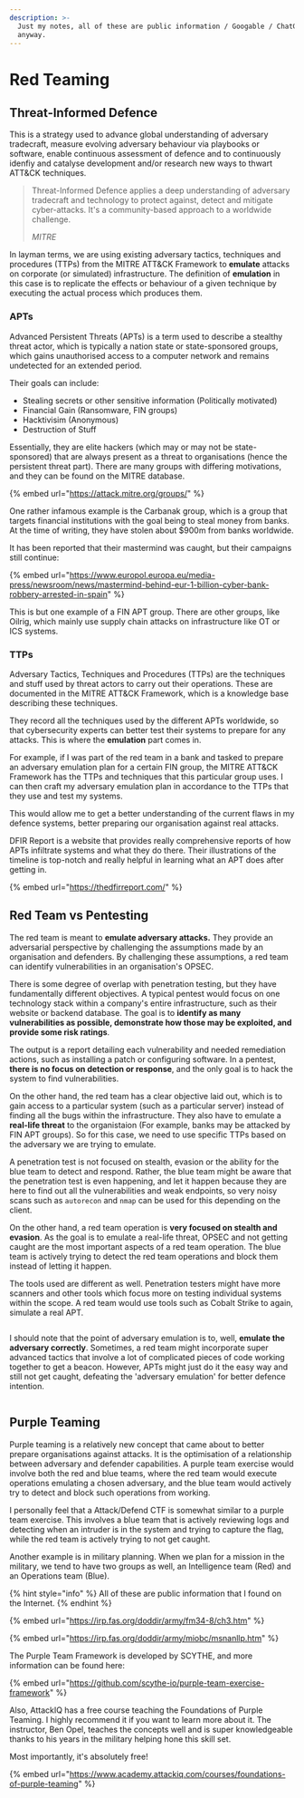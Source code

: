 ```yaml
---
description: >-
  Just my notes, all of these are public information / Googable / ChatGPT-able
  anyway.
---
```


# Red Teaming

## Threat-Informed Defence

This is a strategy used to advance global understanding of adversary tradecraft, measure evolving adversary behaviour via playbooks or software, enable continuous assessment of defence and to continuously idenfiy and catalyse development and/or research new ways to thwart ATT\&CK techniques.

> Threat-Informed Defence applies a deep understanding of adversary tradecraft and technology to protect against, detect and mitigate cyber-attacks. It's a community-based approach to a worldwide challenge.
>
> _MITRE_

In layman terms, we are using existing adversary tactics, techniques and procedures (TTPs) from the MITRE ATT\&CK Framework to **emulate** attacks on corporate (or simulated) infrastructure. The definition of **emulation** in this case is to replicate the effects or behaviour of a given technique by executing the actual process which produces them.&#x20;

### APTs

Advanced Persistent Threats (APTs) is a term used to describe a stealthy threat actor, which is typically a nation state or state-sponsored groups, which gains unauthorised access to a computer network and remains undetected for an extended period.&#x20;

Their goals can include:

* Stealing secrets or other sensitive information (Politically motivated)
* Financial Gain (Ransomware, FIN groups)
* Hacktivisim (Anonymous)
* Destruction of Stuff

Essentially, they are elite hackers (which may or may not be state-sponsored) that are always present as a threat to organisations (hence the persistent threat part). There are many groups with differing motivations, and they can be found on the MITRE database.

{% embed url="https://attack.mitre.org/groups/" %}

One rather infamous example is the Carbanak group, which is a group that targets financial institutions with the goal being to steal money from banks. At the time of writing, they have stolen about $900m from banks worldwide.

It has been reported that their mastermind was caught, but their campaigns still continue:

{% embed url="https://www.europol.europa.eu/media-press/newsroom/news/mastermind-behind-eur-1-billion-cyber-bank-robbery-arrested-in-spain" %}

This is but one example of a FIN APT group. There are other groups, like Oilrig, which mainly use supply chain attacks on infrastructure like OT or ICS systems.&#x20;

### TTPs

Adversary Tactics, Techniques and Procedures (TTPs) are the techniques and stuff used by threat actors to carry out their operations. These are documented in the MITRE ATT\&CK Framework, which is a knowledge base describing these techniques.

They record all the techniques used by the different APTs worldwide, so that cybersecurity experts can better test their systems to prepare for any attacks. This is where the **emulation** part comes in.

For example, if I was part of the red team in a bank and tasked to prepare an adversary emulation plan for a certain FIN group, the MITRE ATT\&CK Framework has the TTPs and techniques that this particular group uses. I can then craft my adversary emulation plan in accordance to the TTPs that they use and test my systems.

This would allow me to get a better understanding of the current flaws in my defence systems, better preparing our organisation against real attacks.&#x20;

DFIR Report is a website that provides really comprehensive reports of how APTs infiltrate systems and what they do there. Their illustrations of the timeline is top-notch and really helpful in learning what an APT does after getting in.

{% embed url="https://thedfirreport.com/" %}

## Red Team vs Pentesting

The red team is meant to **emulate adversary attacks.** They provide an adversarial perspective by challenging the assumptions made by an organisation and defenders. By challenging these assumptions, a red team can identify vulnerabilities in an organisation's OPSEC.&#x20;

There is some degree of overlap with penetration testing, but they have fundamentally different objectives. A typical pentest would focus on one technology stack within a company's entire infrastructure, such as their website or backend database. The goal is to **identify as many vulnerabilities as possible, demonstrate how those may be exploited, and provide some risk ratings**.&#x20;

The output is a report detailing each vulnerability and needed remediation actions, such as installing a patch or configuring software. In a pentest, **there is no focus on detection or response**, and the only goal is to hack the system to find vulnerabilities.&#x20;

On the other hand, the red team has a clear objective laid out, which is to gain access to a particular system (such as a particular server) instead of finding all the bugs within the infrastructure. They also have to emulate a **real-life threat** to the organistaion (For example, banks may be attacked by FIN APT groups). So for this case, we need to use specific TTPs based on the adversary we are trying to emulate.&#x20;

A penetration test is not focused on stealth, evasion or the ability for the blue team to detect and respond. Rather, the blue team might be aware that the penetration test is even happening, and let it happen because they are here to find out all the vulnerabilities and weak endpoints, so very noisy scans such as `autorecon` and `nmap` can be used for this depending on the client.&#x20;

On the other hand, a red team operation is **very focused on stealth and evasion**. As the goal is to emulate a real-life threat, OPSEC and not getting caught are the most important aspects of a red team operation. The blue team is actively trying to detect the red team operations and block them instead of letting it happen.&#x20;

The tools used are different as well. Penetration testers might have more scanners and other tools which focus more on testing individual systems within the scope. A red team would use tools such as Cobalt Strike to again, simulate a real APT.&#x20;

<figure><img src="../../.gitbook/assets/image (73) (2).png" alt=""><figcaption></figcaption></figure>

I should note that the point of adversary emulation is to, well, **emulate the adversary correctly**. Sometimes, a red team might incorporate super advanced tactics that involve a lot of complicated pieces of code working together to get a beacon. However, APTs might just do it the easy way and still not get caught, defeating the 'adversary emulation' for better defence intention.&#x20;

<figure><img src="../../.gitbook/assets/image (797).png" alt=""><figcaption></figcaption></figure>

## Purple Teaming

Purple teaming is a relatively new concept that came about to better prepare organisations against attacks. It is the optimisation of a relationship between adversary and defender capabilities. A purple team exercise would involve both the red and blue teams, where the red team would execute operations emulating a chosen adversary, and the blue team would actively try to detect and block such operations from working.

I personally feel that a Attack/Defend CTF is somewhat similar to a purple team exercise. This involves a blue team that is actively reviewing logs and detecting when an intruder is in the system and trying to capture the flag, while the red team is actively trying to not get caught.

Another example is in military planning. When we plan for a mission in the military, we tend to have two groups as well, an Intelligence team (Red) and an Operations team (Blue).&#x20;

{% hint style="info" %}
All of these are public information that I found on the Internet.&#x20;
{% endhint %}

{% embed url="https://irp.fas.org/doddir/army/fm34-8/ch3.htm" %}

{% embed url="https://irp.fas.org/doddir/army/miobc/msnanllp.htm" %}

The Purple Team Framework is developed by SCYTHE, and more information can be found here:

{% embed url="https://github.com/scythe-io/purple-team-exercise-framework" %}

Also, AttackIQ has a free course teaching the Foundations of Purple Teaming. I highly recommend it if you want to learn more about it. The instructor, Ben Opel, teaches the concepts well and is super knowledgeable thanks to his years in the military helping hone this skill set.&#x20;

Most importantly, it's absolutely free!

{% embed url="https://www.academy.attackiq.com/courses/foundations-of-purple-teaming" %}
